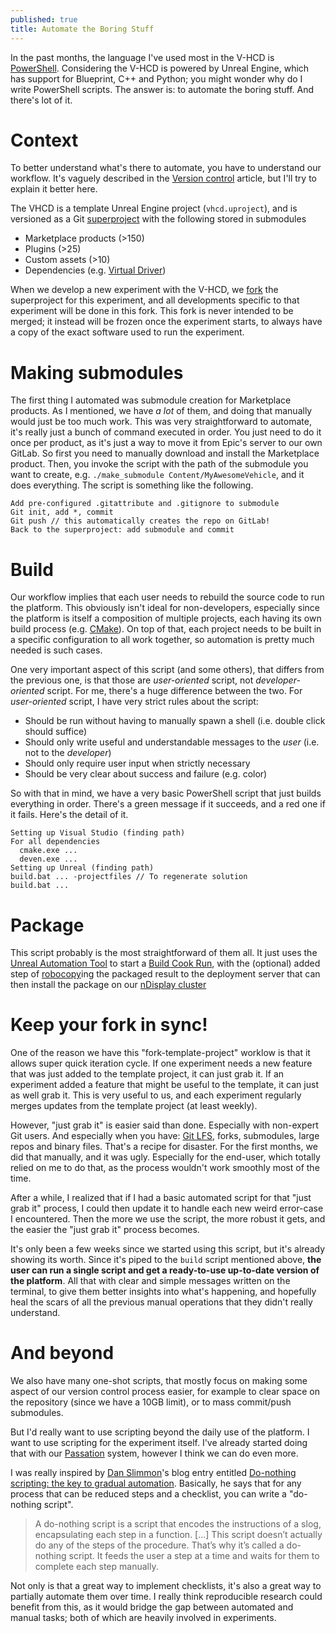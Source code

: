 ```yaml
---
published: true
title: Automate the Boring Stuff
---
```

In the past months, the language I've used most in the V-HCD is [PowerShell](https://en.wikipedia.org/wiki/PowerShell). Considering the V-HCD is powered by Unreal Engine, which has support for Blueprint, C++ and Python; you might wonder why do I write PowerShell scripts. The answer is: to automate the boring stuff. And there's lot of it.

# Context

To better understand what's there to automate, you have to understand our workflow. It's vaguely described in the [Version control](/version-control) article, but I'll try to explain it better here.

The VHCD is a template Unreal Engine project (`vhcd.uproject`), and is versioned as a Git [superproject](https://en.wikibooks.org/wiki/Git/Submodules_and_Superprojects) with the following stored in submodules

* Marketplace products (>150)
* Plugins (>25)
* Custom assets (>10)
* Dependencies (e.g. [Virtual Driver](/virtual-driver))

When we develop a new experiment with the V-HCD, we [fork](https://docs.github.com/en/get-started/quickstart/fork-a-repo) the superproject for this experiment, and all developments specific to that experiment will be done in this fork. This fork is never intended to be merged; it instead will be frozen once the experiment starts, to always have a copy of the exact software used to run the experiment.

# Making submodules

The first thing I automated was submodule creation for Marketplace products. As I mentioned, we have *a lot* of them, and doing that manually would just be too much work. This was very straightforward to automate, it's really just a bunch of command executed in order. You just need to do it once per product, as it's just a way to move it from Epic's server to our own GitLab. So first you need to manually download and install the Marketplace product. Then, you invoke the script with the path of the submodule you want to create, e.g. `./make_submodule Content/MyAwesomeVehicle`, and it does everything. The script is something like the following.

```
Add pre-configured .gitattribute and .gitignore to submodule
Git init, add *, commit
Git push // this automatically creates the repo on GitLab!
Back to the superproject: add submodule and commit
```

# Build

Our workflow implies that each user needs to rebuild the source code to run the platform. This obviously isn't ideal for non-developers, especially since the platform is itself a composition of multiple projects, each having its own build process (e.g. [CMake](https://en.wikipedia.org/wiki/CMake)). On top of that, each project needs to be built in a specific configuration to all work together, so automation is pretty much needed is such cases.

One very important aspect of this script (and some others), that differs from the previous one, is that those are *user-oriented* script, not *developer-oriented* script. For me, there's a huge difference between the two. For *user-oriented* script, I have very strict rules about the script:

* Should be run without having to manually spawn a shell (i.e. double click should suffice)
* Should only write useful and understandable messages to the *user* (i.e. not to the *developer*)
* Should only require user input when strictly necessary
* Should be very clear about success and failure (e.g. color)

So with that in mind, we have a very basic PowerShell script that just builds everything in order. There's a green message if it succeeds, and a red one if it fails. Here's the detail of it.

```
Setting up Visual Studio (finding path)
For all dependencies
  cmake.exe ...
  deven.exe ...
Setting up Unreal (finding path)
build.bat ... -projectfiles // To regenerate solution
build.bat ...
```

# Package

This script probably is the most straightforward of them all. It just uses the [Unreal Automation Tool](https://docs.unrealengine.com/4.26/en-US/ProductionPipelines/BuildTools/AutomationTool/) to start a [Build Cook Run](https://docs.unrealengine.com/4.26/en-US/SharingAndReleasing/Deployment/BuildOperations/), with the (optional) added step of [robocopy](https://en.wikipedia.org/wiki/Robocopy)ing the packaged result to the deployment server that can then install the package on our [nDisplay cluster](ndisplay/)

# Keep your fork in sync!

One of the reason we have this "fork-template-project" worklow is that it allows super quick iteration cycle. If one experiment needs a new feature that was just added to the template project, it can just grab it. If an experiment added a feature that might be useful to the template, it can just as well grab it. This is very useful to us, and each experiment regularly merges updates from the template project (at least weekly).

However, "just grab it" is easier said than done. Especially with non-expert Git users. And especially when you have: [Git LFS](https://git-lfs.github.com/), forks, submodules, large repos and binary files. That's a recipe for disaster. For the first months, we did that manually, and it was ugly. Especially for the end-user, which totally relied on me to do that, as the process wouldn't work smoothly most of the time.

After a while, I realized that if I had a basic automated script for that "just grab it" process, I could then update it to handle each new weird error-case I encountered. Then the more we use the script, the more robust it gets, and the easier the "just grab it" process becomes.

It's only been a few weeks since we started using this script, but it's already showing its worth. Since it's piped to the `build` script mentioned above, **the user can run a single script and get a ready-to-use up-to-date version of the platform**. All that with clear and simple messages written on the terminal, to give them better insights into what's happening, and hopefully heal the scars of all the previous manual operations that they didn't really understand.

# And beyond

We also have many one-shot scripts, that mostly focus on making some aspect of our version control process easier, for example to clear space on the repository (since we have a 10GB limit), or to mass commit/push submodules.

But I'd really want to use scripting beyond the daily use of the platform. I want to use scripting for the experiment itself. I've already started doing that with our [Passation](/scenarios#beyond-scenarios-passation) system, however I think we can do even more.

I was really inspired by [Dan Slimmon](https://blog.danslimmon.com/)'s blog entry entitled [Do-nothing scripting: the key to gradual automation](https://blog.danslimmon.com/2019/07/15/do-nothing-scripting-the-key-to-gradual-automation/). Basically, he says that for any process that can be reduced steps and a checklist, you can write a "do-nothing script".

> A do-nothing script is a script that encodes the instructions of a slog, encapsulating each step in a function. [...] This script doesn’t actually do any of the steps of the procedure. That’s why it’s called a do-nothing script. It feeds the user a step at a time and waits for them to complete each step manually.

Not only is that a great way to implement checklists, it's also a great way to partially automate them over time. I really think reproducible research could benefit from this, as it would bridge the gap between automated and manual tasks; both of which are heavily involved in experiments.